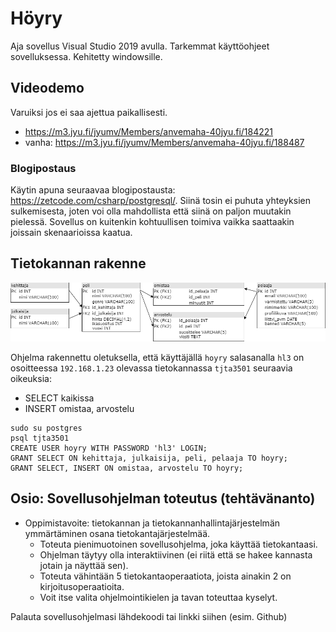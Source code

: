 # Höyry
Aja sovellus Visual Studio 2019 avulla. Tarkemmat käyttöohjeet sovelluksessa. Kehitetty windowsille.
## Videodemo
Varuiksi jos ei saa ajettua paikallisesti.
- https://m3.jyu.fi/jyumv/Members/anvemaha-40jyu.fi/184221
- vanha: https://m3.jyu.fi/jyumv/Members/anvemaha-40jyu.fi/188487
### Blogipostaus
Käytin apuna seuraavaa blogipostausta: https://zetcode.com/csharp/postgresql/. Siinä tosin ei puhuta yhteyksien sulkemisesta, joten voi olla mahdollista että siinä on paljon muutakin pielessä. Sovellus on kuitenkin kohtuullisen toimiva vaikka saattaakin joissain skenaarioissa kaatua.

## Tietokannan rakenne
![Tietokannan rakenne](rakenne.png "Tietokannan rakenne")

Ohjelma rakennettu oletuksella, että käyttäjällä `hoyry` salasanalla `hl3` on osoitteessa `192.168.1.23` olevassa tietokannassa `tjta3501` seuraavia oikeuksia:
- SELECT kaikissa
- INSERT omistaa, arvostelu
```
sudo su postgres
psql tjta3501
CREATE USER hoyry WITH PASSWORD 'hl3' LOGIN;
GRANT SELECT ON kehittaja, julkaisija, peli, pelaaja TO hoyry;
GRANT SELECT, INSERT ON omistaa, arvostelu TO hoyry;
```

## Osio: Sovellusohjelman toteutus (tehtävänanto)
- Oppimistavoite: tietokannan ja tietokannanhallintajärjestelmän ymmärtäminen osana tietokantajärjestelmää.
    - Toteuta pienimuotoinen sovellusohjelma, joka käyttää tietokantaasi.
    - Ohjelman täytyy olla interaktiivinen (ei riitä että se hakee kannasta jotain ja näyttää sen).
    - Toteuta vähintään 5 tietokantaoperaatiota, joista ainakin 2 on kirjoitusoperaatioita.
    - Voit itse valita ohjelmointikielen ja tavan toteuttaa kyselyt.

Palauta sovellusohjelmasi lähdekoodi tai linkki siihen (esim. Github)